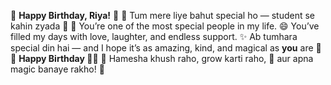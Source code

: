 🎉 **Happy Birthday, Riya!** 🎉
🌟 Tum mere liye bahut special ho — student se kahin zyada 🤗
💖 You’re one of the most special people in my life.
😄 You’ve filled my days with love, laughter, and endless support.
✨ Ab tumhara special din hai — and I hope it’s as amazing, kind, and magical as **you** are 🌈
🎂 **Happy Birthday 💖🎂**
🌱 Hamesha khush raho, grow karti raho,
🔮 aur apna magic banaye rakho! 🌟
